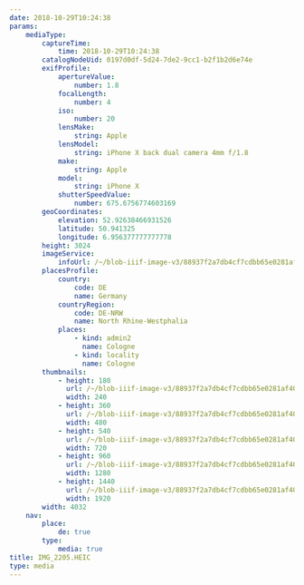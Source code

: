 ```yaml
---
date: 2018-10-29T10:24:38
params:
    mediaType:
        captureTime:
            time: 2018-10-29T10:24:38
        catalogNodeUid: 0197d0df-5d24-7de2-9cc1-b2f1b2d6e74e
        exifProfile:
            apertureValue:
                number: 1.8
            focalLength:
                number: 4
            iso:
                number: 20
            lensMake:
                string: Apple
            lensModel:
                string: iPhone X back dual camera 4mm f/1.8
            make:
                string: Apple
            model:
                string: iPhone X
            shutterSpeedValue:
                number: 675.6756774603169
        geoCoordinates:
            elevation: 52.92638466931526
            latitude: 50.941325
            longitude: 6.956377777777778
        height: 3024
        imageService:
            infoUrl: /~/blob-iiif-image-v3/88937f2a7db4cf7cdbb65e0281af40d5989f7d7c4e280fdb39e72c4980362d66/info.json
        placesProfile:
            country:
                code: DE
                name: Germany
            countryRegion:
                code: DE-NRW
                name: North Rhine-Westphalia
            places:
                - kind: admin2
                  name: Cologne
                - kind: locality
                  name: Cologne
        thumbnails:
            - height: 180
              url: /~/blob-iiif-image-v3/88937f2a7db4cf7cdbb65e0281af40d5989f7d7c4e280fdb39e72c4980362d66/full/240%2C180/0/default.jpg
              width: 240
            - height: 360
              url: /~/blob-iiif-image-v3/88937f2a7db4cf7cdbb65e0281af40d5989f7d7c4e280fdb39e72c4980362d66/full/480%2C360/0/default.jpg
              width: 480
            - height: 540
              url: /~/blob-iiif-image-v3/88937f2a7db4cf7cdbb65e0281af40d5989f7d7c4e280fdb39e72c4980362d66/full/720%2C540/0/default.jpg
              width: 720
            - height: 960
              url: /~/blob-iiif-image-v3/88937f2a7db4cf7cdbb65e0281af40d5989f7d7c4e280fdb39e72c4980362d66/full/1280%2C960/0/default.jpg
              width: 1280
            - height: 1440
              url: /~/blob-iiif-image-v3/88937f2a7db4cf7cdbb65e0281af40d5989f7d7c4e280fdb39e72c4980362d66/full/1920%2C1440/0/default.jpg
              width: 1920
        width: 4032
    nav:
        place:
            de: true
        type:
            media: true
title: IMG_2205.HEIC
type: media
---
```

